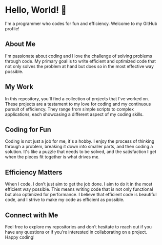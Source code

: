 # Hello, World! 👋

I'm a programmer who codes for fun and efficiency. Welcome to my GitHub profile!

## About Me

I'm passionate about coding and I love the challenge of solving problems through code. My primary goal is to write efficient and optimized code that not only solves the problem at hand but does so in the most effective way possible.

## My Work

In this repository, you'll find a collection of projects that I've worked on. These projects are a testament to my love for coding and my continuous pursuit of efficiency. They range from simple scripts to complex applications, each showcasing a different aspect of my coding skills.

## Coding for Fun

Coding is not just a job for me, it's a hobby. I enjoy the process of thinking through a problem, breaking it down into smaller parts, and then coding a solution. It's like a puzzle that needs to be solved, and the satisfaction I get when the pieces fit together is what drives me.

## Efficiency Matters

When I code, I don't just aim to get the job done. I aim to do it in the most efficient way possible. This means writing code that is not only functional but also optimized for performance. I believe that efficient code is beautiful code, and I strive to make my code as efficient as possible.

## Connect with Me

Feel free to explore my repositories and don't hesitate to reach out if you have any questions or if you're interested in collaborating on a project. Happy coding!

